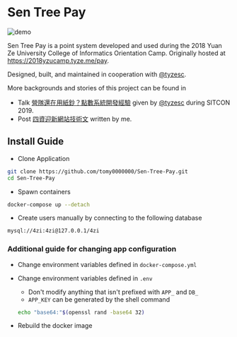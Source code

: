 # Sen Tree Pay

![demo](demo.png)

Sen Tree Pay is a point system developed and used during the 2018 Yuan Ze University College of Informatics Orientation Camp. Originally hosted at https://2018yzucamp.tyze.me/pay.

Designed, built, and maintained in cooperation with [@tyzesc](https://github.com/tyzesc).

More backgrounds and stories of this project can be found in

* Talk [營隊還在用紙鈔？點數系統開發經驗](https://youtu.be/hdywM5jOOfg) given by [@tyzesc](https://github.com/tyzesc) during SITCON 2019.
* Post [四資迎新網站技術文](https://blog.tomy.me/zh-tw/posts/yzu-ci-camp-website/?utm_source=github&utm_medium=repo&utm_campaign=promote) written by me.

## Install Guide

* Clone Application

```bash
git clone https://github.com/tomy0000000/Sen-Tree-Pay.git
cd Sen-Tree-Pay
```

* Spawn containers

```bash
docker-compose up --detach
```

* Create users manually by connecting to the following database

```bash
mysql://4zi:4zi@127.0.0.1/4zi
```

### Additional guide for changing app configuration

* Change environment variables defined in `docker-compose.yml`

* Change environment variables defined in `.env`

  * Don't modify anything that isn't prefixed with `APP_` and `DB_`
  * `APP_KEY` can be generated by the shell command

  ```bash
  echo "base64:"$(openssl rand -base64 32)
  ```

* Rebuild the docker image

